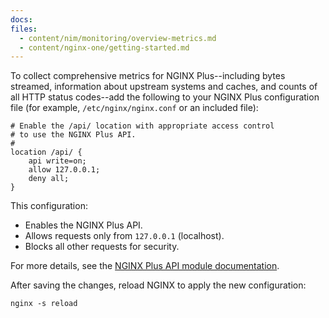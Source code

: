 ```yaml
---
docs:
files:
  - content/nim/monitoring/overview-metrics.md
  - content/nginx-one/getting-started.md
---
```

<!-- include in content/nginx-one/getting-started.md disabled, hopefully temporarily -->
To collect comprehensive metrics for NGINX Plus--including bytes streamed, information about upstream systems and caches, and counts of all HTTP status codes--add the following to your NGINX Plus configuration file (for example, `/etc/nginx/nginx.conf` or an included file):

```nginx
# Enable the /api/ location with appropriate access control
# to use the NGINX Plus API.
#
location /api/ {
    api write=on;
    allow 127.0.0.1;
    deny all;
}
```

This configuration:

- Enables the NGINX Plus API.
- Allows requests only from `127.0.0.1` (localhost).
- Blocks all other requests for security.

For more details, see the [NGINX Plus API module documentation](https://nginx.org/en/docs/http/ngx_http_api_module.html).

After saving the changes, reload NGINX to apply the new configuration:

```shell
nginx -s reload
```
